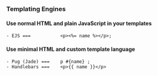 ### Templating Engines

#### Use normal HTML and plain JavaScript in your templates

    - EJS ===           <p><%= name %></p>;

#### Use minimal HTML and custom template language

    - Pug (Jade) ===    p #{name} ;
    - Handlebars ===    <p>{{ name }}</p>
